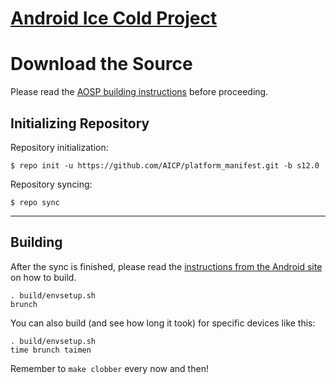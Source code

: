[Android Ice Cold Project](https://aicp-rom.com)
====================================


Download the Source
===================

Please read the [AOSP building instructions](https://source.android.com/source/index.html) before proceeding.

Initializing Repository
-----------------------

Repository initialization:

    $ repo init -u https://github.com/AICP/platform_manifest.git -b s12.0


Repository syncing:

    $ repo sync

***

Building
--------

After the sync is finished, please read the [instructions from the Android site](https://source.android.com/source/building.html) on how to build.

    . build/envsetup.sh
    brunch


You can also build (and see how long it took) for specific devices like this:

    . build/envsetup.sh
    time brunch taimen

Remember to `make clobber` every now and then!
